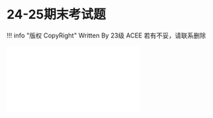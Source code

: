 # 24-25期末考试题

!!! info "版权 CopyRight"
    Written By 23级 ACEE
    若有不妥，请联系删除


<object data="24-25test.pdf" type="application/pdf" width="100%" height="800">
    <embed src="24-25test.pdf" type="application/pdf" />
</object>
